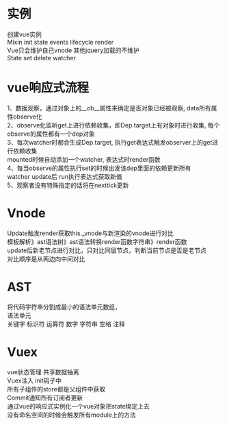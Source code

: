 # 实例
创建vue实例  
Mixin init state events lifecycle render  
Vue只会维护自己vnode 其他jquery加载的不维护  
State set delete watcher 

# vue响应式流程  
1、数据观察，通过对象上的__ob__属性来确定是否对象已经被观察, data所有属性observe化  
2、observe化监听get上进行依赖收集，即Dep.target上有对象时进行收集, 每个observe的属性都有一个dep对象  
3、每次watcher时都会生成Dep.target, 执行get表达式触发observer上的get进行依赖收集  
mounted时候自动添加一个watcher, 表达式时render函数            
4、每当observe的属性执行set的时候出发该dep里面的依赖更新所有watcher update后 run执行表达式获取新值   
5、观察者没有特殊指定的话将在nexttick更新  

# Vnode
Update触发render获取this._vnode与新渲染的vnode进行对比  
模板解析》ast语法树》ast语法转换render函数字符串》render函数  
update后新老节点进行对比，只对比同层节点，判断当前节点是否是老节点  
对比顺序是从两边向中间对比  

# AST
将代码字符串分割成最小的语法单元数组，  
语法单元  
关键字 标识符 运算符 数字 字符串 空格 注释   

# Vuex
vue状态管理 共享数据抽离  
Vuex注入 init钩子中  
所有子组件的store都是父组件中获取  
Commit通知所有订阅者更新  
通过vue的响应式实例化一个vue对象把state绑定上去  
没有命名空间的时候会触发所有module上的方法  